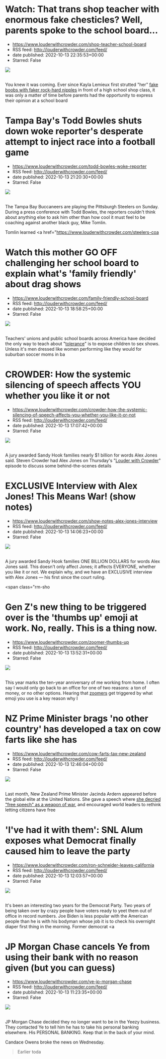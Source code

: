 # Watch: That trans shop teacher with enormous fake chesticles? Well, parents spoke to the school board...
 - https://www.louderwithcrowder.com/shop-teacher-school-board
 - RSS feed: http://louderwithcrowder.com/feed/
 - date published: 2022-10-13 22:35:53+00:00
 - Starred: False

<img src="https://www.louderwithcrowder.com/media-library/image.png?id=31944016&amp;width=1245&amp;height=700&amp;coordinates=0%2C0%2C0%2C118" /><br /><br /><p>You knew it was coming. Ever since Kayla Lemieux first strutted "her" <a href="https://www.louderwithcrowder.com/shop-teacher-ontario" target="_blank">fake boobs with faker rock-hard nipples</a> in front of a high school shop class, it was only a matter of time before parents had the opportunity to express their opinion at a school board 

# Tampa Bay's Todd Bowles shuts down woke reporter's desperate attempt to inject race into a football game
 - https://www.louderwithcrowder.com/todd-bowles-woke-reporter
 - RSS feed: http://louderwithcrowder.com/feed/
 - date published: 2022-10-13 21:20:30+00:00
 - Starred: False

<img src="https://www.louderwithcrowder.com/media-library/image.png?id=31943837&amp;width=1245&amp;height=700&amp;coordinates=0%2C0%2C0%2C194" /><br /><br /><p>The Tampa Bay Buccaneers are playing the Pittsburgh Steelers on Sunday. During a press conference with Todd Bowles, the reporters couldn't think about anything else to ask him other than how cool it must feel to be coaching against another black guy, Mike Tomlin.</p><p>Tomlin learned <a href="https://www.louderwithcrowder.com/steelers-coa

# Watch this mother GO OFF challenging her school board to explain what's 'family friendly' about drag shows
 - https://www.louderwithcrowder.com/family-friendly-school-board
 - RSS feed: http://louderwithcrowder.com/feed/
 - date published: 2022-10-13 18:58:25+00:00
 - Starred: False

<img src="https://www.louderwithcrowder.com/media-library/image.png?id=31942696&amp;width=1245&amp;height=700&amp;coordinates=0%2C0%2C0%2C118" /><br /><br /><p>Teachers' unions and public school boards across America have decided the only way to teach about "<a href="https://www.louderwithcrowder.com/florida-investigates-lewd-performance" target="_blank">tolerance</a>" is to expose children to sex shows. Unless it's men dressed like women performing like they would for suburban soccer moms in ba

# CROWDER: How the systemic silencing of speech affects YOU whether you like it or not
 - https://www.louderwithcrowder.com/crowder-how-the-systemic-silencing-of-speech-affects-you-whether-you-like-it-or-not
 - RSS feed: http://louderwithcrowder.com/feed/
 - date published: 2022-10-13 17:07:42+00:00
 - Starred: False

<img src="https://www.louderwithcrowder.com/media-library/crowder-how-the-systemic-silencing-of-speech-affects-you-whether-you-like-it-or-not.png?id=31942358&amp;width=1245&amp;height=700&amp;coordinates=39%2C0%2C0%2C0" /><br /><br /><p class="">A jury awarded Sandy Hook families nearly $1 billion for words Alex Jones said. Steven Crowder had Alex Jones on Thursday's "<a href="https://get.blazetv.com/lwc/" target="_blank">Louder with Crowder</a>" episode to discuss some behind-the-scenes details

# EXCLUSIVE Interview with Alex Jones! This Means War! (show notes)
 - https://www.louderwithcrowder.com/show-notes-alex-jones-interview
 - RSS feed: http://louderwithcrowder.com/feed/
 - date published: 2022-10-13 14:06:23+00:00
 - Starred: False

<img src="https://www.louderwithcrowder.com/media-library/image.jpg?id=31941079&amp;width=1200&amp;height=800&amp;coordinates=0%2C0%2C284%2C0" /><br /><br /><p>A jury awarded Sandy Hook families ONE BILLION DOLLARS for words Alex Jones said. This doesn't only affect Jones; it affects EVERYONE, whether you like it or not. We explain why, and we have an EXCLUSIVE interview with Alex Jones — his first since the court ruling.</p><p class="shortcode-media shortcode-media-youtube">
<span class="rm-sho

# Gen Z's new thing to be triggered over is the 'thumbs up' emoji at work. No, really. This is a thing now.
 - https://www.louderwithcrowder.com/zoomer-thumbs-up
 - RSS feed: http://louderwithcrowder.com/feed/
 - date published: 2022-10-13 13:52:31+00:00
 - Starred: False

<img src="https://www.louderwithcrowder.com/media-library/image.jpg?id=31940919&amp;width=1200&amp;height=600&amp;coordinates=0%2C99%2C0%2C99" /><br /><br /><p>This year marks the ten-year anniversary of me working from home. I often say I would only go back to an office for one of two reasons: a ton of money, or no other options. Hearing that <a href="https://www.louderwithcrowder.com/david-hogg-pets-are-kids" target="_blank">zoomers</a> get triggered by what emoji you use is a key reason why I

# NZ Prime Minister brags 'no other country' has developed a tax on cow farts like she has
 - https://www.louderwithcrowder.com/cow-farts-tax-new-zealand
 - RSS feed: http://louderwithcrowder.com/feed/
 - date published: 2022-10-13 12:46:04+00:00
 - Starred: False

<img src="https://www.louderwithcrowder.com/media-library/image.jpg?id=31940728&amp;width=1200&amp;height=800&amp;coordinates=11%2C0%2C12%2C0" /><br /><br /><p>Last month, New Zealand Prime Minister Jacinda Ardern appeared before the global elite at the United Nations. She gave a speech where <a href="https://www.louderwithcrowder.com/jacinda-ardern-free-speech-un" target="_blank">she decried "free speech" as a weapon of war</a>, and encouraged world leaders to rethink letting citizens have free

# 'I've had it with them': SNL Alum exposes what Democrat finally caused him to leave the party
 - https://www.louderwithcrowder.com/ron-schneider-leaves-california
 - RSS feed: http://louderwithcrowder.com/feed/
 - date published: 2022-10-13 12:03:57+00:00
 - Starred: False

<img src="https://www.louderwithcrowder.com/media-library/image.png?id=31940631&amp;width=1200&amp;height=800&amp;coordinates=0%2C0%2C24%2C0" /><br /><br /><p>It's been an interesting two years for the Democrat Party. Two years of being taken over by crazy people have voters ready to yeet them out of office in record numbers. Joe Biden is less popular with the American people than he is with his bodyman whose job it is to check his overnight diaper first thing in the morning. Former democrat <a 

# JP Morgan Chase cancels Ye from using their bank with no reason given (but you can guess)
 - https://www.louderwithcrowder.com/ye-jp-morgan-chase
 - RSS feed: http://louderwithcrowder.com/feed/
 - date published: 2022-10-13 11:23:35+00:00
 - Starred: False

<img src="https://www.louderwithcrowder.com/media-library/image.png?id=31940485&amp;width=1245&amp;height=700&amp;coordinates=0%2C97%2C0%2C21" /><br /><br /><p>JP Morgan Chase decided they no longer want to be in the Yeezy business. They contacted Ye to tell him he has to take his personal banking elsewhere. His PERSONAL BANKING. Keep that in the back of your mind.</p><p>Candace Owens broke the news on Wednesday.</p><div class="rm-embed embed-media"><blockquote class="twitter-tweet">Earlier toda
